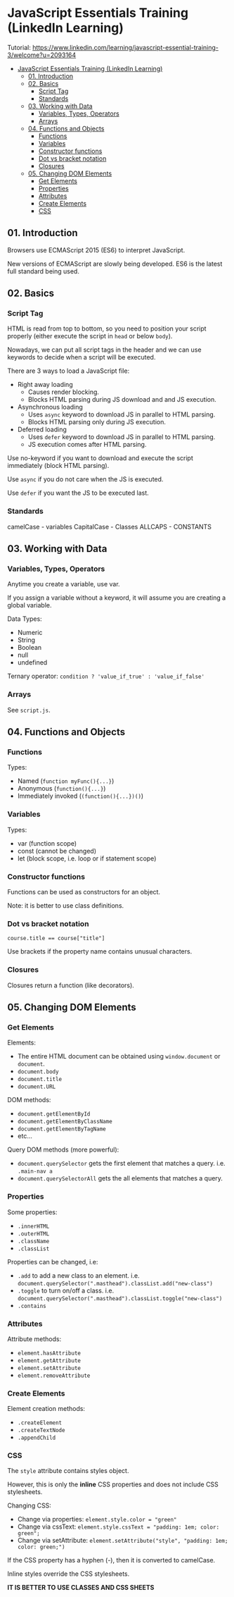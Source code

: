 # JavaScript Essentials Training (LinkedIn Learning)

Tutorial: https://www.linkedin.com/learning/javascript-essential-training-3/welcome?u=2093164

- [JavaScript Essentials Training (LinkedIn Learning)](#javascript-essentials-training-linkedin-learning)
  - [01. Introduction](#01-introduction)
  - [02. Basics](#02-basics)
    - [Script Tag](#script-tag)
    - [Standards](#standards)
  - [03. Working with Data](#03-working-with-data)
    - [Variables, Types, Operators](#variables-types-operators)
    - [Arrays](#arrays)
  - [04. Functions and Objects](#04-functions-and-objects)
    - [Functions](#functions)
    - [Variables](#variables)
    - [Constructor functions](#constructor-functions)
    - [Dot vs bracket notation](#dot-vs-bracket-notation)
    - [Closures](#closures)
  - [05. Changing DOM Elements](#05-changing-dom-elements)
    - [Get Elements](#get-elements)
    - [Properties](#properties)
    - [Attributes](#attributes)
    - [Create Elements](#create-elements)
    - [CSS](#css)


## 01. Introduction

Browsers use ECMAScript 2015 (ES6) to interpret JavaScript.

New versions of ECMAScript are slowly being developed. ES6 is the latest full standard being used.

## 02. Basics

### Script Tag

HTML is read from top to bottom, so you need to position your script properly (either execute the script in `head` or below `body`).

Nowadays, we can put all script tags in the header and we can use keywords to decide when a script will be executed.

There are 3 ways to load a JavaScript file:
* Right away loading
  * Causes render blocking.
  * Blocks HTML parsing during JS download and and JS execution.
* Asynchronous loading
  * Uses `async` keyword to download JS in parallel to HTML parsing.
  * Blocks HTML parsing only during JS execution.
* Deferred loading
  * Uses `defer` keyword to download JS in parallel to HTML parsing.
  * JS execution comes after HTML parsing.

Use no-keyword if you want to download and execute the script immediately (block HTML parsing).

Use `async` if you do not care when the JS is executed.

Use `defer` if you want the JS to be executed last.

### Standards

camelCase - variables
CapitalCase - Classes
ALLCAPS - CONSTANTS

## 03. Working with Data

### Variables, Types, Operators

Anytime you create a variable, use var.

If you assign a variable without a keyword, it will assume you are creating a global variable.

Data Types:
* Numeric
* String
* Boolean
* null
* undefined

Ternary operator: `condition ? 'value_if_true' : 'value_if_false'`

### Arrays

See `script.js`.

## 04. Functions and Objects

### Functions

Types:
* Named (`function myFunc(){...}`)
* Anonymous (`function(){...}`)
* Immediately invoked (`(function(){...})()`)

### Variables

Types:
* var (function scope)
* const (cannot be changed)
* let (block scope, i.e. loop or if statement scope)

### Constructor functions

Functions can be used as constructors for an object.

Note: it is better to use class definitions.

### Dot vs bracket notation

`course.title == course["title"]`

Use brackets if the property name contains unusual characters.

### Closures

Closures return a function (like decorators).

## 05. Changing DOM Elements

### Get Elements

Elements:
* The entire HTML document can be obtained using `window.document` or `document`.
* `document.body`
* `document.title`
* `document.URL`

DOM methods:
* `document.getElementById`
* `document.getElementByClassName`
* `document.getElementByTagName`
* etc...

Query DOM methods (more powerful):
* `document.querySelector` gets the first element that matches a query. i.e. `.main-nav a`
* `document.querySelectorAll` gets the all elements that matches a query.

### Properties

Some properties:
* `.innerHTML`
* `.outerHTML`
* `.className`
* `.classList`

Properties can be changed, i.e:
* `.add` to add a new class to an element. i.e. `document.querySelector(".masthead").classList.add("new-class")`
* `.toggle` to turn on/off a class. i.e. `document.querySelector(".masthead").classList.toggle("new-class")`
* `.contains`

### Attributes

Attribute methods:
* `element.hasAttribute`
* `element.getAttribute`
* `element.setAttribute`
* `element.removeAttribute`

### Create Elements

Element creation methods:
* `.createElement`
* `.createTextNode`
* `.appendChild`

### CSS

The `style` attribute contains styles object.

However, this is only the **inline** CSS properties and does not include CSS stylesheets.

Changing CSS:
* Change via properties: `element.style.color = "green"`
* Change via cssText: `element.style.cssText = "padding: 1em; color: green";`
* Change via setAttribute: `element.setAttribute("style", "padding: 1em; color: green;")`

If the CSS property has a hyphen (-), then it is converted to camelCase.

Inline styles override the CSS stylesheets.

**IT IS BETTER TO USE CLASSES AND CSS SHEETS**

